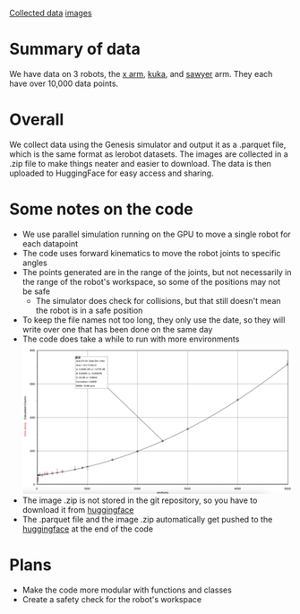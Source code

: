 [Collected data](https://huggingface.co/datasets/RadAlpaca11/lerobotTests)
[images](https://huggingface.co/datasets/RadAlpaca11/lerobotTests/tree/main/picsAndVids)

# Summary of data
We have data on 3 robots, the [x arm](../magma/lerobotTests/xarm6RobotDataTest20250529.parquet), [kuka](../magma/lerobotTests/kukaRobotDataTest20250603.parquet), and [sawyer](../magma/lerobotTests/sawyerRobotDataTest20250603.parquet) arm. They each have over 10,000 data points.

# Overall
We collect data using the Genesis simulator and output it as a .parquet file, which is the same format as lerobot datasets. The images are collected in a .zip file to make things neater and easier to download. The data is then uploaded to HuggingFace for easy access and sharing.

# Some notes on the code
* We use parallel simulation running on the GPU to move a single robot for each datapoint
* The code uses forward kinematics to move the robot joints to specific angles
* The points generated are in the range of the joints, but not necessarily in the range of the robot's workspace, so some of the positions may not be safe
    * The simulator does check for collisions, but that still doesn't mean the robot is in a safe position
* To keep the file names not too long, they only use the date, so they will write over one that has been done on the same day
* The code does take a while to run with more environments
    ![Environment number vs time](./envNums.png)
* The image .zip is not stored in the git repository, so you have to download it from [huggingface](https://huggingface.co/datasets/RadAlpaca11/lerobotTests)
* The .parquet file and the image .zip automatically get pushed to the [huggingface](https://huggingface.co/datasets/RadAlpaca11/lerobotTests) at the end of the code

# Plans
* Make the code more modular with functions and classes
* Create a safety check for the robot's workspace
